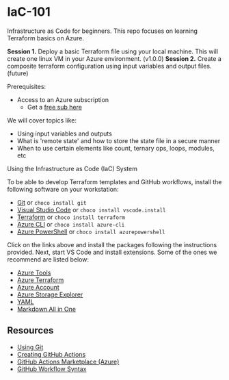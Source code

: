 # IaC-101

Infrastructure as Code for beginners. This repo focuses on learning Terraform basics on Azure.

**Session 1.** Deploy a basic Terraform file using your local machine. This will create one linux VM in your Azure environment. (v1.0.0)
**Session 2.** Create a composite terraform configuration using input variables and output files. (future)

Prerequisites:

- Access to an Azure subscription
  - Get a [free sub here](https://azure.microsoft.com/en-us/free/search/?OCID=AID2100131_SEM_e3f23ff64dfe1dbd75325f8fc70875fb:G:s&ef_id=e3f23ff64dfe1dbd75325f8fc70875fb:G:s&msclkid=e3f23ff64dfe1dbd75325f8fc70875fb)

We will cover topics like:

- Using input variables and outputs
- What is 'remote state' and how to store the state file in a secure manner
- When to use certain elements like count, ternary ops, loops, modules, etc

Using the Infrastructure as Code (IaC) System

To be able to develop Terraform templates and GitHub workflows, install the following software on your workstation:

- [Git](https://git-scm.com/download/win) or `choco install git`
- [Visual Studio Code](https://code.visualstudio.com/) or `choco install vscode.install`
- [Terraform](https://www.terraform.io/downloads.html) or `choco install terraform`
- [Azure CLI](https://docs.microsoft.com/en-us/cli/azure/install-azure-cli) or `choco install azure-cli`
- [Azure PowerShell](https://docs.microsoft.com/en-us/powershell/scripting/install/installing-powershell?view=powershell-7.1) or `choco install azurepowershell`

Click on the links above and install the packages following the instructions provided.
Next, start VS Code and install extensions. Some of the ones we recommend are listed below:

- [Azure Tools](https://marketplace.visualstudio.com/items?itemName=ms-vscode.vscode-node-azure-pack)
- [Azure Terraform](https://marketplace.visualstudio.com/items?itemName=ms-azuretools.vscode-azureterraform)
- [Azure Account](https://marketplace.visualstudio.com/items?itemName=ms-vscode.azure-account)
- [Azure Storage Explorer](https://marketplace.visualstudio.com/items?itemName=formulahendry.azure-storage-explorer)
- [YAML](https://marketplace.visualstudio.com/items?itemName=redhat.vscode-yaml)
- [Markdown All in One](https://marketplace.visualstudio.com/items?itemName=yzhang.markdown-all-in-one)

## Resources

- [Using Git](https://docs.github.com/en/github/using-git)
- [Creating GitHub Actions](https://docs.github.com/en/actions/creating-actions)
- [GitHub Actions Marketplace (Azure)](https://github.com/marketplace?type=actions&query=Azure)
- [GitHub Workflow Syntax](https://help.github.com/en/actions/reference/workflow-syntax-for-github-actions)
